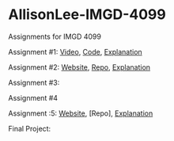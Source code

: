 # AllisonLee-IMGD-4099
Assignments for IMGD 4099

Assignment #1: [Video](https://www.youtube.com/watch?v=noy9z1E-x9I), [Code](https://github.com/AllisMay20/AllisonLee-IMGD-4099/blob/main/Assignment%20One%20Code), [Explanation](https://github.com/AllisMay20/AllisonLee-IMGD-4099/blob/main/Assignment%20One%20Write-Up)

Assignment #2: [Website](https://gaudy-foremost-heath.glitch.me), [Repo](https://glitch.com/edit/#!/gaudy-foremost-heath), [Explanation](https://github.com/AllisMay20/AllisonLee-IMGD-4099/blob/main/Assignment%20Two%20Write-U)

Assignment #3: 

Assignment #4

Assignment :5: [Website](https://burly-different-silene.glitch.me/), [Repo], [Explanation](https://github.com/AllisMay20/AllisonLee-IMGD-4099/blob/main/Assignment%205%20-%20Vants)

Final Project: 










